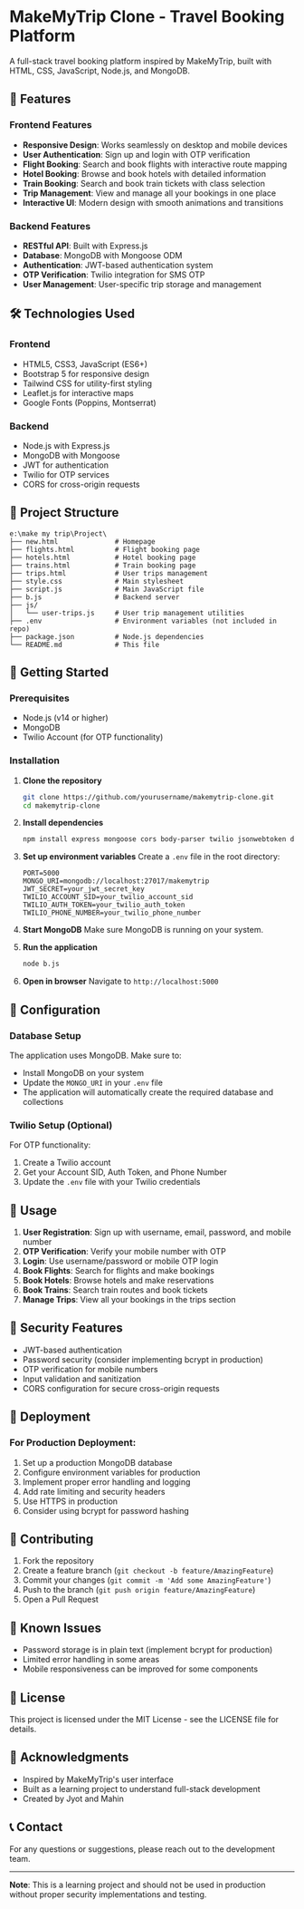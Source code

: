 # MakeMyTrip Clone - Travel Booking Platform

A full-stack travel booking platform inspired by MakeMyTrip, built with HTML, CSS, JavaScript, Node.js, and MongoDB.

## 🚀 Features

### Frontend Features
- **Responsive Design**: Works seamlessly on desktop and mobile devices
- **User Authentication**: Sign up and login with OTP verification
- **Flight Booking**: Search and book flights with interactive route mapping
- **Hotel Booking**: Browse and book hotels with detailed information
- **Train Booking**: Search and book train tickets with class selection
- **Trip Management**: View and manage all your bookings in one place
- **Interactive UI**: Modern design with smooth animations and transitions

### Backend Features
- **RESTful API**: Built with Express.js
- **Database**: MongoDB with Mongoose ODM
- **Authentication**: JWT-based authentication system
- **OTP Verification**: Twilio integration for SMS OTP
- **User Management**: User-specific trip storage and management

## 🛠️ Technologies Used

### Frontend
- HTML5, CSS3, JavaScript (ES6+)
- Bootstrap 5 for responsive design
- Tailwind CSS for utility-first styling
- Leaflet.js for interactive maps
- Google Fonts (Poppins, Montserrat)

### Backend
- Node.js with Express.js
- MongoDB with Mongoose
- JWT for authentication
- Twilio for OTP services
- CORS for cross-origin requests

## 📁 Project Structure

```
e:\make my trip\Project\
├── new.html              # Homepage
├── flights.html          # Flight booking page
├── hotels.html           # Hotel booking page
├── trains.html           # Train booking page
├── trips.html            # User trips management
├── style.css             # Main stylesheet
├── script.js             # Main JavaScript file
├── b.js                  # Backend server
├── js/
│   └── user-trips.js     # User trip management utilities
├── .env                  # Environment variables (not included in repo)
├── package.json          # Node.js dependencies
└── README.md             # This file
```

## 🚀 Getting Started

### Prerequisites
- Node.js (v14 or higher)
- MongoDB
- Twilio Account (for OTP functionality)

### Installation

1. **Clone the repository**
   ```bash
   git clone https://github.com/yourusername/makemytrip-clone.git
   cd makemytrip-clone
   ```

2. **Install dependencies**
   ```bash
   npm install express mongoose cors body-parser twilio jsonwebtoken dotenv
   ```

3. **Set up environment variables**
   Create a `.env` file in the root directory:
   ```env
   PORT=5000
   MONGO_URI=mongodb://localhost:27017/makemytrip
   JWT_SECRET=your_jwt_secret_key
   TWILIO_ACCOUNT_SID=your_twilio_account_sid
   TWILIO_AUTH_TOKEN=your_twilio_auth_token
   TWILIO_PHONE_NUMBER=your_twilio_phone_number
   ```

4. **Start MongoDB**
   Make sure MongoDB is running on your system.

5. **Run the application**
   ```bash
   node b.js
   ```

6. **Open in browser**
   Navigate to `http://localhost:5000`

## 🔧 Configuration

### Database Setup
The application uses MongoDB. Make sure to:
- Install MongoDB on your system
- Update the `MONGO_URI` in your `.env` file
- The application will automatically create the required database and collections

### Twilio Setup (Optional)
For OTP functionality:
1. Create a Twilio account
2. Get your Account SID, Auth Token, and Phone Number
3. Update the `.env` file with your Twilio credentials

## 📱 Usage

1. **User Registration**: Sign up with username, email, password, and mobile number
2. **OTP Verification**: Verify your mobile number with OTP
3. **Login**: Use username/password or mobile OTP login
4. **Book Flights**: Search for flights and make bookings
5. **Book Hotels**: Browse hotels and make reservations
6. **Book Trains**: Search train routes and book tickets
7. **Manage Trips**: View all your bookings in the trips section

## 🔐 Security Features

- JWT-based authentication
- Password security (consider implementing bcrypt in production)
- OTP verification for mobile numbers
- Input validation and sanitization
- CORS configuration for secure cross-origin requests

## 🚀 Deployment

### For Production Deployment:
1. Set up a production MongoDB database
2. Configure environment variables for production
3. Implement proper error handling and logging
4. Add rate limiting and security headers
5. Use HTTPS in production
6. Consider using bcrypt for password hashing

## 👥 Contributing

1. Fork the repository
2. Create a feature branch (`git checkout -b feature/AmazingFeature`)
3. Commit your changes (`git commit -m 'Add some AmazingFeature'`)
4. Push to the branch (`git push origin feature/AmazingFeature`)
5. Open a Pull Request

## 🐛 Known Issues

- Password storage is in plain text (implement bcrypt for production)
- Limited error handling in some areas
- Mobile responsiveness can be improved for some components

## 📝 License

This project is licensed under the MIT License - see the LICENSE file for details.

## 🙏 Acknowledgments

- Inspired by MakeMyTrip's user interface
- Built as a learning project to understand full-stack development
- Created by Jyot and Mahin

## 📞 Contact

For any questions or suggestions, please reach out to the development team.

---

**Note**: This is a learning project and should not be used in production without proper security implementations and testing.
